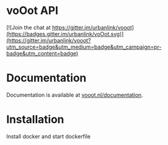 voOot API
=================

[![Join the chat at https://gitter.im/urbanlink/vooot](https://badges.gitter.im/urbanlink/voOot.svg)](https://gitter.im/urbanlink/vooot?utm_source=badge&utm_medium=badge&utm_campaign=pr-badge&utm_content=badge)

# Documentation
Documentation is available at [vooot.nl/documentation](https://vooot.nl/documentation).


# Installation
Install docker and start dockerfile
